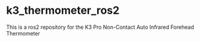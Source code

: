 # k3_thermometer_ros2
This is a ros2 repository for the K3 Pro Non-Contact Auto Infrared Forehead Thermometer
